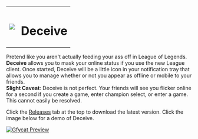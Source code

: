 <table>
  <tbody>
    <tr>
      <td><img src="http://i.thijsmolendijk.nl/Deceive.png"></td>
      <td><h1>Deceive</h1></td>
    </tr>
  </tbody>
</table>

Pretend like you aren't actually feeding your ass off in League of Legends. **Deceive** allows you to mask your online status if you use the new League client.
Once started, Deceive will be a little icon in your notification tray that allows you to manage whether or not you appear as offline or mobile to your friends.  
**Slight Caveat**: Deceive is not perfect. Your friends will see you flicker online for a second if you create a game, enter champion select, or enter a game. This cannot easily be resolved.

Click the [Releases](https://github.com/molenzwiebel/Deceive/releases) tab at the top to download the latest version. Click the image below for a demo of Deceive.

[![Gfycat Preview](http://i.thijsmolendijk.nl/Deceive-poster.jpg)](https://gfycat.com/OrnateComposedAsianelephant)
